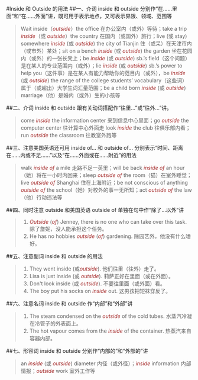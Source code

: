 #Inside 和 Outside 的用法
##一、介词 inside 和 outside 分别作“在……里面”和“在……外面”讲，既可用于表示地点，又可表示界限、领域、范围等
>Wait inside（*outside*）the office 在办公室内（或外）等待；take a trip *inside*（或 *outside*）the country 在国内（或国外）旅行；live (或 stay) somewhere *inside* (或 *outside*) the city of Tianjin 住（或呆）在天津市内（或市外）某处；sit on a bench *inside* (或 *outside*) the garden 坐在花园内（或外）的一张长凳上；be *inside* (或 *outside*) sb.’s field（这个问题）是在某人的专业范围内（或外）；lie *inside* (或 *outside*) sb.’s power to help you（这件事）是在某人有能力帮助你的范目内（或外），be *inside* (或 *outside*) the range of the college students’ vocabulary（这些词）属于（或超出）大学生词汇量范围；be a child born *inside* (或 *outside*) marriage（他）是婚内（或外）生的小孩等

##二、介词 inside 和 outside 跟有关动词搭配作“往里…”或“往外…”讲。
>come *inside* the information center 来到信息中心里面；go *outside* the computer center 往计算中心外面走 look *inside* the club 往俱乐部内看；run *outside* the classroom 往教室外跑等

##三、注意美国英语还可用 inside of… 和 outside of… 分别表示“时间、距离在……内或不足……”以及“在……外面或在……附近”的用法
>walk *inside of* a mile 走路不足一英里；will be back *inside of* an hour（她）将在一小时内回来；sleep *outside of* the room（猫）在室外睡觉；live *outside of* Shanghai 住在上海附近；be not conscious of anything *outside of*
the school（她）对校外的事一无所知；act *outside of* the law（他）行动违法等

##四、同时注意 outside 和美国英语 outside of 单独在句中作“除了…以外”讲
>1. *Outside* (*of*) Jenney, there is no one who can take over this task. 除了詹妮，没人能承担这个任务。
>2. He has no hobbies *outside* (*of*) gardening. 除园艺外，他没有什么嗜好。

##五、注意副词 inside 和 outside 的用法
>1. They went inside (或*outside*). 他们往里（往外）走了。
>2. Lisa is just inside (或 *outside*). 莉萨正好在里面（或在外面）。
>3. Don't look inside (或 *outside*). 不要往里面（或外面）看。
>4. The boy put his socks on *inside* out. 这男孩把短袜穿反了。

##六、注意名词 inside 和 outside 作“内部”和“外部”讲
>1. The steam condensed on the *outside* of the cold tubes. 水蒸汽冷凝在冷管子的外表面上。
>2. The hot vapour comes from the *inside* of the container. 热蒸汽来自容器内部。

##七、形容词 inside 和 outside 分别作“内部的”和“外部的”讲
>an *inside* (或 *outside*) diameter 内径（或外径）；*inside* information 内部情报；*outside* work 室外工作等

<style>em {color:brown;}</style>